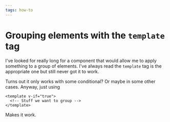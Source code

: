 ```yaml
---
tags: how-to
---
```


# Grouping elements with the `template` tag
I've looked for really long for a component that would allow me to apply something to a group of elements. I've always read the `template` tag is the appropriate one but still never got it to work.

Turns out it only works with some conditional? Or maybe in some other cases. Anyway, just using

```vue
<template v-if="true">
  <!-- Stuff we want to group -->
</template>
```

Makes it work.
